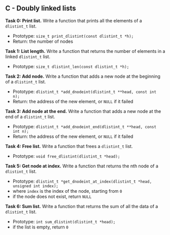 ## C - Doubly linked lists

**Task 0: Print list.**
Write a function that prints all the elements of a `dlistint_t` list.
- Prototype: `size_t print_dlistint(const dlistint_t *h);`
- Return: the number of nodes

**Task 1: List length.**
Write a function that returns the number of elements in a linked `dlistint_t` list.
- Prototype: `size_t dlistint_len(const dlistint_t *h);`

**Task 2: Add node.**
Write a function that adds a new node at the beginning of a `dlistint_t` list.
- Prototype: `dlistint_t *add_dnodeint(dlistint_t **head, const int n);`
- Return: the address of the new element, or `NULL` if it failed

**Task 3: Add node at the end.**
Write a function that adds a new node at the end of a `dlistint_t` list.
- Prototype: `dlistint_t *add_dnodeint_end(dlistint_t **head, const int n);`
- Return: the address of the new element, or `NULL` if it failed

**Task 4: Free list.**
Write a function that frees a `dlistint_t` list.
- Prototype: `void free_dlistint(dlistint_t *head);`

**Task 5: Get node at index.**
Write a function that returns the nth node of a `dlistint_t` list.
- Prototype: `dlistint_t *get_dnodeint_at_index(dlistint_t *head, unsigned int index);`
- where `index` is the index of the node, starting from `0`
- if the node does not exist, return `NULL`

**Task 6: Sum list.**
Write a function that returns the sum of all the data of a `dlistint_t` list.
- Prototype: `int sum_dlistint(dlistint_t *head);`
- if the list is empty, return `0`
